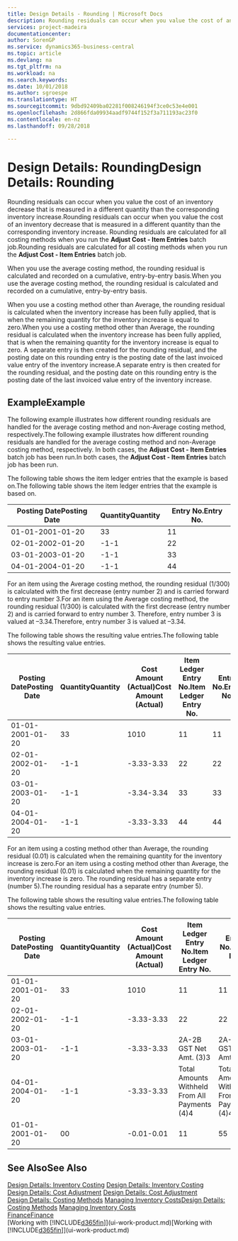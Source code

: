 ```yaml
---
title: Design Details - Rounding | Microsoft Docs
description: Rounding residuals can occur when you value the cost of an inventory decrease that is measured in a different quantity than the corresponding inventory increase. Rounding residuals are calculated for all costing methods when you run the **Adjust Cost - Item Entries** batch job.
services: project-madeira
documentationcenter: 
author: SorenGP
ms.service: dynamics365-business-central
ms.topic: article
ms.devlang: na
ms.tgt_pltfrm: na
ms.workload: na
ms.search.keywords: 
ms.date: 10/01/2018
ms.author: sgroespe
ms.translationtype: HT
ms.sourcegitcommit: 9dbd92409ba02281f008246194f3ce0c53e4e001
ms.openlocfilehash: 2d866fda09934aadf9744f152f3a711193ac23f0
ms.contentlocale: en-nz
ms.lasthandoff: 09/28/2018

---
```

# <a name="design-details-rounding"></a><span data-ttu-id="ab96e-104">Design Details: Rounding</span><span class="sxs-lookup"><span data-stu-id="ab96e-104">Design Details: Rounding</span></span>
<span data-ttu-id="ab96e-105">Rounding residuals can occur when you value the cost of an inventory decrease that is measured in a different quantity than the corresponding inventory increase.</span><span class="sxs-lookup"><span data-stu-id="ab96e-105">Rounding residuals can occur when you value the cost of an inventory decrease that is measured in a different quantity than the corresponding inventory increase.</span></span> <span data-ttu-id="ab96e-106">Rounding residuals are calculated for all costing methods when you run the **Adjust Cost - Item Entries** batch job.</span><span class="sxs-lookup"><span data-stu-id="ab96e-106">Rounding residuals are calculated for all costing methods when you run the **Adjust Cost - Item Entries** batch job.</span></span>  

 <span data-ttu-id="ab96e-107">When you use the average costing method, the rounding residual is calculated and recorded on a cumulative, entry-by-entry basis.</span><span class="sxs-lookup"><span data-stu-id="ab96e-107">When you use the average costing method, the rounding residual is calculated and recorded on a cumulative, entry-by-entry basis.</span></span>  

 <span data-ttu-id="ab96e-108">When you use a costing method other than Average, the rounding residual is calculated when the inventory increase has been fully applied, that is when the remaining quantity for the inventory increase is equal to zero.</span><span class="sxs-lookup"><span data-stu-id="ab96e-108">When you use a costing method other than Average, the rounding residual is calculated when the inventory increase has been fully applied, that is when the remaining quantity for the inventory increase is equal to zero.</span></span> <span data-ttu-id="ab96e-109">A separate entry is then created for the rounding residual, and the posting date on this rounding entry is the posting date of the last invoiced value entry of the inventory increase.</span><span class="sxs-lookup"><span data-stu-id="ab96e-109">A separate entry is then created for the rounding residual, and the posting date on this rounding entry is the posting date of the last invoiced value entry of the inventory increase.</span></span>  

## <a name="example"></a><span data-ttu-id="ab96e-110">Example</span><span class="sxs-lookup"><span data-stu-id="ab96e-110">Example</span></span>  
 <span data-ttu-id="ab96e-111">The following example illustrates how different rounding residuals are handled for the average costing method and non-Average costing method, respectively.</span><span class="sxs-lookup"><span data-stu-id="ab96e-111">The following example illustrates how different rounding residuals are handled for the average costing method and non-Average costing method, respectively.</span></span> <span data-ttu-id="ab96e-112">In both cases, the **Adjust Cost - Item Entries** batch job has been run.</span><span class="sxs-lookup"><span data-stu-id="ab96e-112">In both cases, the **Adjust Cost - Item Entries** batch job has been run.</span></span>  

 <span data-ttu-id="ab96e-113">The following table shows the item ledger entries that the example is based on.</span><span class="sxs-lookup"><span data-stu-id="ab96e-113">The following table shows the item ledger entries that the example is based on.</span></span>  

|<span data-ttu-id="ab96e-114">Posting Date</span><span class="sxs-lookup"><span data-stu-id="ab96e-114">Posting Date</span></span>|<span data-ttu-id="ab96e-115">Quantity</span><span class="sxs-lookup"><span data-stu-id="ab96e-115">Quantity</span></span>|<span data-ttu-id="ab96e-116">Entry No.</span><span class="sxs-lookup"><span data-stu-id="ab96e-116">Entry No.</span></span>|  
|------------------|--------------|---------------|  
|<span data-ttu-id="ab96e-117">01-01-20</span><span class="sxs-lookup"><span data-stu-id="ab96e-117">01-01-20</span></span>|<span data-ttu-id="ab96e-118">3</span><span class="sxs-lookup"><span data-stu-id="ab96e-118">3</span></span>|<span data-ttu-id="ab96e-119">1</span><span class="sxs-lookup"><span data-stu-id="ab96e-119">1</span></span>|  
|<span data-ttu-id="ab96e-120">02-01-20</span><span class="sxs-lookup"><span data-stu-id="ab96e-120">02-01-20</span></span>|<span data-ttu-id="ab96e-121">-1</span><span class="sxs-lookup"><span data-stu-id="ab96e-121">-1</span></span>|<span data-ttu-id="ab96e-122">2</span><span class="sxs-lookup"><span data-stu-id="ab96e-122">2</span></span>|  
|<span data-ttu-id="ab96e-123">03-01-20</span><span class="sxs-lookup"><span data-stu-id="ab96e-123">03-01-20</span></span>|<span data-ttu-id="ab96e-124">-1</span><span class="sxs-lookup"><span data-stu-id="ab96e-124">-1</span></span>|<span data-ttu-id="ab96e-125">3</span><span class="sxs-lookup"><span data-stu-id="ab96e-125">3</span></span>|  
|<span data-ttu-id="ab96e-126">04-01-20</span><span class="sxs-lookup"><span data-stu-id="ab96e-126">04-01-20</span></span>|<span data-ttu-id="ab96e-127">-1</span><span class="sxs-lookup"><span data-stu-id="ab96e-127">-1</span></span>|<span data-ttu-id="ab96e-128">4</span><span class="sxs-lookup"><span data-stu-id="ab96e-128">4</span></span>|  

 <span data-ttu-id="ab96e-129">For an item using the Average costing method, the rounding residual (1/300) is calculated with the first decrease (entry number 2) and is carried forward to entry number 3.</span><span class="sxs-lookup"><span data-stu-id="ab96e-129">For an item using the Average costing method, the rounding residual (1/300) is calculated with the first decrease (entry number 2) and is carried forward to entry number 3.</span></span> <span data-ttu-id="ab96e-130">Therefore, entry number 3 is valued at –3.34.</span><span class="sxs-lookup"><span data-stu-id="ab96e-130">Therefore, entry number 3 is valued at –3.34.</span></span>  

 <span data-ttu-id="ab96e-131">The following table shows the resulting value entries.</span><span class="sxs-lookup"><span data-stu-id="ab96e-131">The following table shows the resulting value entries.</span></span>  

|<span data-ttu-id="ab96e-132">Posting Date</span><span class="sxs-lookup"><span data-stu-id="ab96e-132">Posting Date</span></span>|<span data-ttu-id="ab96e-133">Quantity</span><span class="sxs-lookup"><span data-stu-id="ab96e-133">Quantity</span></span>|<span data-ttu-id="ab96e-134">Cost Amount (Actual)</span><span class="sxs-lookup"><span data-stu-id="ab96e-134">Cost Amount (Actual)</span></span>|<span data-ttu-id="ab96e-135">Item Ledger Entry No.</span><span class="sxs-lookup"><span data-stu-id="ab96e-135">Item Ledger Entry No.</span></span>|<span data-ttu-id="ab96e-136">Entry No.</span><span class="sxs-lookup"><span data-stu-id="ab96e-136">Entry No.</span></span>|  
|------------------|--------------|----------------------------|---------------------------|---------------|  
|<span data-ttu-id="ab96e-137">01-01-20</span><span class="sxs-lookup"><span data-stu-id="ab96e-137">01-01-20</span></span>|<span data-ttu-id="ab96e-138">3</span><span class="sxs-lookup"><span data-stu-id="ab96e-138">3</span></span>|<span data-ttu-id="ab96e-139">10</span><span class="sxs-lookup"><span data-stu-id="ab96e-139">10</span></span>|<span data-ttu-id="ab96e-140">1</span><span class="sxs-lookup"><span data-stu-id="ab96e-140">1</span></span>|<span data-ttu-id="ab96e-141">1</span><span class="sxs-lookup"><span data-stu-id="ab96e-141">1</span></span>|  
|<span data-ttu-id="ab96e-142">02-01-20</span><span class="sxs-lookup"><span data-stu-id="ab96e-142">02-01-20</span></span>|<span data-ttu-id="ab96e-143">-1</span><span class="sxs-lookup"><span data-stu-id="ab96e-143">-1</span></span>|<span data-ttu-id="ab96e-144">-3.33</span><span class="sxs-lookup"><span data-stu-id="ab96e-144">-3.33</span></span>|<span data-ttu-id="ab96e-145">2</span><span class="sxs-lookup"><span data-stu-id="ab96e-145">2</span></span>|<span data-ttu-id="ab96e-146">2</span><span class="sxs-lookup"><span data-stu-id="ab96e-146">2</span></span>|  
|<span data-ttu-id="ab96e-147">03-01-20</span><span class="sxs-lookup"><span data-stu-id="ab96e-147">03-01-20</span></span>|<span data-ttu-id="ab96e-148">-1</span><span class="sxs-lookup"><span data-stu-id="ab96e-148">-1</span></span>|<span data-ttu-id="ab96e-149">-3.34</span><span class="sxs-lookup"><span data-stu-id="ab96e-149">-3.34</span></span>|<span data-ttu-id="ab96e-150">3</span><span class="sxs-lookup"><span data-stu-id="ab96e-150">3</span></span>|<span data-ttu-id="ab96e-151">3</span><span class="sxs-lookup"><span data-stu-id="ab96e-151">3</span></span>|  
|<span data-ttu-id="ab96e-152">04-01-20</span><span class="sxs-lookup"><span data-stu-id="ab96e-152">04-01-20</span></span>|<span data-ttu-id="ab96e-153">-1</span><span class="sxs-lookup"><span data-stu-id="ab96e-153">-1</span></span>|<span data-ttu-id="ab96e-154">-3.33</span><span class="sxs-lookup"><span data-stu-id="ab96e-154">-3.33</span></span>|<span data-ttu-id="ab96e-155">4</span><span class="sxs-lookup"><span data-stu-id="ab96e-155">4</span></span>|<span data-ttu-id="ab96e-156">4</span><span class="sxs-lookup"><span data-stu-id="ab96e-156">4</span></span>|  

 <span data-ttu-id="ab96e-157">For an item using a costing method other than Average, the rounding residual (0.01) is calculated when the remaining quantity for the inventory increase is zero.</span><span class="sxs-lookup"><span data-stu-id="ab96e-157">For an item using a costing method other than Average, the rounding residual (0.01) is calculated when the remaining quantity for the inventory increase is zero.</span></span> <span data-ttu-id="ab96e-158">The rounding residual has a separate entry (number 5).</span><span class="sxs-lookup"><span data-stu-id="ab96e-158">The rounding residual has a separate entry (number 5).</span></span>  

 <span data-ttu-id="ab96e-159">The following table shows the resulting value entries.</span><span class="sxs-lookup"><span data-stu-id="ab96e-159">The following table shows the resulting value entries.</span></span>  

|<span data-ttu-id="ab96e-160">Posting Date</span><span class="sxs-lookup"><span data-stu-id="ab96e-160">Posting Date</span></span>|<span data-ttu-id="ab96e-161">Quantity</span><span class="sxs-lookup"><span data-stu-id="ab96e-161">Quantity</span></span>|<span data-ttu-id="ab96e-162">Cost Amount (Actual)</span><span class="sxs-lookup"><span data-stu-id="ab96e-162">Cost Amount (Actual)</span></span>|<span data-ttu-id="ab96e-163">Item Ledger Entry No.</span><span class="sxs-lookup"><span data-stu-id="ab96e-163">Item Ledger Entry No.</span></span>|<span data-ttu-id="ab96e-164">Entry No.</span><span class="sxs-lookup"><span data-stu-id="ab96e-164">Entry No.</span></span>|  
|------------------|--------------|----------------------------|---------------------------|---------------|  
|<span data-ttu-id="ab96e-165">01-01-20</span><span class="sxs-lookup"><span data-stu-id="ab96e-165">01-01-20</span></span>|<span data-ttu-id="ab96e-166">3</span><span class="sxs-lookup"><span data-stu-id="ab96e-166">3</span></span>|<span data-ttu-id="ab96e-167">10</span><span class="sxs-lookup"><span data-stu-id="ab96e-167">10</span></span>|<span data-ttu-id="ab96e-168">1</span><span class="sxs-lookup"><span data-stu-id="ab96e-168">1</span></span>|<span data-ttu-id="ab96e-169">1</span><span class="sxs-lookup"><span data-stu-id="ab96e-169">1</span></span>|  
|<span data-ttu-id="ab96e-170">02-01-20</span><span class="sxs-lookup"><span data-stu-id="ab96e-170">02-01-20</span></span>|<span data-ttu-id="ab96e-171">-1</span><span class="sxs-lookup"><span data-stu-id="ab96e-171">-1</span></span>|<span data-ttu-id="ab96e-172">-3.33</span><span class="sxs-lookup"><span data-stu-id="ab96e-172">-3.33</span></span>|<span data-ttu-id="ab96e-173">2</span><span class="sxs-lookup"><span data-stu-id="ab96e-173">2</span></span>|<span data-ttu-id="ab96e-174">2</span><span class="sxs-lookup"><span data-stu-id="ab96e-174">2</span></span>|  
|<span data-ttu-id="ab96e-175">03-01-20</span><span class="sxs-lookup"><span data-stu-id="ab96e-175">03-01-20</span></span>|<span data-ttu-id="ab96e-176">-1</span><span class="sxs-lookup"><span data-stu-id="ab96e-176">-1</span></span>|<span data-ttu-id="ab96e-177">-3.33</span><span class="sxs-lookup"><span data-stu-id="ab96e-177">-3.33</span></span>|<span data-ttu-id="ab96e-178">2A-2B GST Net Amt. (3)</span><span class="sxs-lookup"><span data-stu-id="ab96e-178">3</span></span>|<span data-ttu-id="ab96e-179">2A-2B GST Net Amt. (3)</span><span class="sxs-lookup"><span data-stu-id="ab96e-179">3</span></span>|  
|<span data-ttu-id="ab96e-180">04-01-20</span><span class="sxs-lookup"><span data-stu-id="ab96e-180">04-01-20</span></span>|<span data-ttu-id="ab96e-181">-1</span><span class="sxs-lookup"><span data-stu-id="ab96e-181">-1</span></span>|<span data-ttu-id="ab96e-182">-3.33</span><span class="sxs-lookup"><span data-stu-id="ab96e-182">-3.33</span></span>|<span data-ttu-id="ab96e-183">Total Amounts Withheld From All Payments (4)</span><span class="sxs-lookup"><span data-stu-id="ab96e-183">4</span></span>|<span data-ttu-id="ab96e-184">Total Amounts Withheld From All Payments (4)</span><span class="sxs-lookup"><span data-stu-id="ab96e-184">4</span></span>|  
|<span data-ttu-id="ab96e-185">01-01-20</span><span class="sxs-lookup"><span data-stu-id="ab96e-185">01-01-20</span></span>|<span data-ttu-id="ab96e-186">0</span><span class="sxs-lookup"><span data-stu-id="ab96e-186">0</span></span>|<span data-ttu-id="ab96e-187">-0.01</span><span class="sxs-lookup"><span data-stu-id="ab96e-187">-0.01</span></span>|<span data-ttu-id="ab96e-188">1</span><span class="sxs-lookup"><span data-stu-id="ab96e-188">1</span></span>|<span data-ttu-id="ab96e-189">5</span><span class="sxs-lookup"><span data-stu-id="ab96e-189">5</span></span>|  

## <a name="see-also"></a><span data-ttu-id="ab96e-190">See Also</span><span class="sxs-lookup"><span data-stu-id="ab96e-190">See Also</span></span>  
 <span data-ttu-id="ab96e-191">[Design Details: Inventory Costing](design-details-inventory-costing.md) </span><span class="sxs-lookup"><span data-stu-id="ab96e-191">[Design Details: Inventory Costing](design-details-inventory-costing.md) </span></span>  
 <span data-ttu-id="ab96e-192">[Design Details: Cost Adjustment](design-details-cost-adjustment.md) </span><span class="sxs-lookup"><span data-stu-id="ab96e-192">[Design Details: Cost Adjustment](design-details-cost-adjustment.md) </span></span>  
 <span data-ttu-id="ab96e-193">[Design Details: Costing Methods](design-details-costing-methods.md) [Managing Inventory Costs](finance-manage-inventory-costs.md)</span><span class="sxs-lookup"><span data-stu-id="ab96e-193">[Design Details: Costing Methods](design-details-costing-methods.md) [Managing Inventory Costs](finance-manage-inventory-costs.md)</span></span>  
 [<span data-ttu-id="ab96e-194">Finance</span><span class="sxs-lookup"><span data-stu-id="ab96e-194">Finance</span></span>](finance.md)  
 <span data-ttu-id="ab96e-195">[Working with [!INCLUDE[d365fin](includes/d365fin_md.md)]](ui-work-product.md)</span><span class="sxs-lookup"><span data-stu-id="ab96e-195">[Working with [!INCLUDE[d365fin](includes/d365fin_md.md)]](ui-work-product.md)</span></span>

